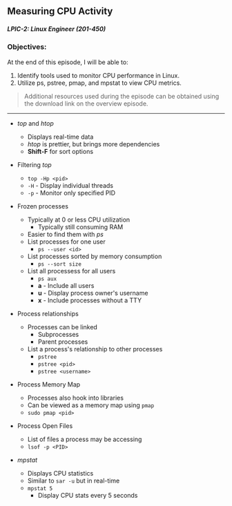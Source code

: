 ## Measuring CPU Activity  
##### LPIC-2: Linux Engineer (201-450)  

### Objectives:  

At the end of this episode, I will be able to:  

1. Identify tools used to monitor CPU performance in Linux.
2. Utilize ps, pstree, pmap, and mpstat to view CPU metrics. 

>Additional resources used during the episode can be obtained using the download link on the overview episode.  

-----------------------------------------------------------

* *top* and *htop*
	+ Displays real-time data
	+ *htop* is prettier, but brings more dependencies
	+ **Shift-F** for sort options
* Filtering *top*
	+ `top -Hp <pid>`
	+ `-H` - Display individual threads
	+ `-p` - Monitor only specified PID
* Frozen processes
	+ Typically at 0 or less CPU utilization
		- Typically still consuming RAM
	+ Easier to find them with *ps*
	+ List processes for one user
		- `ps --user <id>`
	+ List processes sorted by memory consumption
		- `ps --sort size`
	+ List all processess for all users
		- `ps aux`
		- **a** - Include all users
		- **u** - Display process owner's username
		- **x** - Include processes without a TTY

* Process relationships
	+ Processes can be linked
		- Subprocesses
		- Parent processes
	+ List a process's relationship to other processes
		- `pstree`
		- `pstree <pid>`
		- `pstree <username>`
* Process Memory Map
	+ Processes also hook into libraries
	+ Can be viewed as a memory map using `pmap`
	+ `sudo pmap <pid>`
* Process Open Files
	+ List of files a process may be accessing
	+ `lsof -p <PID>`
* *mpstat*
	+ Displays CPU statistics
	+ Similar to `sar -u` but in real-time
	+ `mpstat 5`
		- Display CPU stats every 5 seconds

